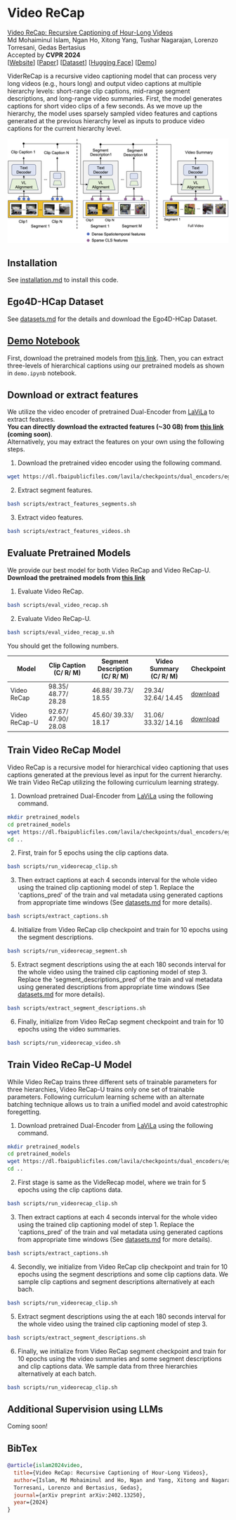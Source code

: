# Video ReCap

[Video ReCap: Recursive Captioning of Hour-Long Videos](https://arxiv.org/abs/2402.13250)\
Md Mohaiminul Islam, Ngan Ho, Xitong Yang, Tushar Nagarajan, Lorenzo Torresani, Gedas Bertasius\
Accepted by **CVPR 2024**\
[[Website](https://sites.google.com/view/vidrecap)] [[Paper](https://arxiv.org/abs/2402.13250)] [[Dataset](https://github.com/md-mohaiminul/VideoRecap/blob/master/datasets.md)] [[Hugging Face](https://huggingface.co/papers/2402.13250)] [[Demo](demo.ipynb)]

ViderReCap is a recursive video captioning model that can process very long videos (e.g., hours long) and output video captions at multiple hierarchy levels: short-range clip captions, mid-range segment descriptions, and long-range video summaries. First, the model generates captions for short video clips of a few seconds. As we move up the hierarchy, the model uses sparsely sampled video features and captions generated at the previous hierarchy level as inputs to produce video captions for the current hierarchy level.

<img src="assets/framework.png"> 

## Installation
See [installation.md](installation.md) to install this code.

## Ego4D-HCap Dataset

See [datasets.md](datasets.md) for the details and download the Ego4D-HCap Dataset.

## [Demo Notebook](demo.ipynb)

First, download the pretrained models from [this link](https://drive.google.com/drive/folders/1q-A3YYB1VaZ9JQqe49UwVja-f-r6HJZJ?usp=sharing). Then, you can extract three-levels of hierarchical captions using our pretrained models as shown in ```demo.ipynb``` notebook.

## Download or extract features
We utilize the video encoder of pretrained Dual-Encoder from [LaViLa](https://github.com/facebookresearch/LaViLa/blob/main/docs/MODEL_ZOO.md) to extract features. \
**You can directly download the extracted features (~30 GB) from [this link](https://drive.google.com/drive/folders/1vxslxr-la8acGhb0lN4y2qlE6JaKK8X9?usp=sharing) (coming soon)**. \
Alternatively, you may extract the features on your own using the following steps.

1. Download the pretrained video encoder using the following command.
```bash
wget https://dl.fbaipublicfiles.com/lavila/checkpoints/dual_encoders/ego4d/clip_openai_timesformer_base.baseline.ep_0003.pth
```
2. Extract segment features.
```bash
bash scripts/extract_features_segments.sh
```
3. Extract video features.
```bash
bash scripts/extract_features_videos.sh
```

## Evaluate Pretrained Models

We provide our best model for both Video ReCap and Video ReCap-U. \
**Download the pretrained models from [this link](https://drive.google.com/drive/folders/1q-A3YYB1VaZ9JQqe49UwVja-f-r6HJZJ?usp=sharing)**
1. Evaluate Video ReCap.
```bash
bash scripts/eval_video_recap.sh
```
2. Evaluate Video ReCap-U.
```bash
bash scripts/eval_video_recap_u.sh
```

You should get the following numbers.

| Model | Clip Caption<br>(C/ R/ M) | Segment Description<br>(C/ R/ M) | Video Summary<br>(C/ R/ M) | Checkpoint |
| --- | --- | --- | --- | --- |
Video ReCap | 98.35/ 48.77/ 28.28 | 46.88/ 39.73/ 18.55 | 29.34/ 32.64/ 14.45 | [download](https://drive.google.com/drive/folders/1KlIbqhZ2lfngs0hc32zK2nnMVquYfzaC?usp=sharing)
Video ReCap-U | 92.67/ 47.90/ 28.08 | 45.60/ 39.33/ 18.17 | 31.06/ 33.32/ 14.16 | [download](https://drive.google.com/file/d/1vWQIgxp0m2j32Z8MqspEuK_UM63gNVLo/view?usp=sharing)

## Train Video ReCap Model

Video ReCap is a recursive model for hierarchical video captioning that uses captions generated at the previous level as input for the current hierarchy. We train Video ReCap utilizing the following curriculum learning strategy.

1. Download pretrained Dual-Encoder from [LaViLa](https://github.com/facebookresearch/LaViLa/blob/main/docs/MODEL_ZOO.md) using the following command.
```bash
mkdir pretrained_models
cd pretrained_models
wget https://dl.fbaipublicfiles.com/lavila/checkpoints/dual_encoders/ego4d/clip_openai_timesformer_base.baseline.ep_0003.pth
cd ..
```

2. First, train for 5 epochs using the clip captions data.
```bash
bash scripts/run_videorecap_clip.sh
```
3. Then extract captions at each 4 seconds interval for the whole video using the trained clip captioning model of step 1. Replace the 'captions_pred' of the train and val metadata using generated captions from appropriate time windows (See [datasets.md](datasets.md) for more details).
```bash
bash scripts/extract_captions.sh
```
4. Initialize from Video ReCap clip checkpoint and train for 10 epochs using the segment descriptions.
```bash
bash scripts/run_videorecap_segment.sh
```
5. Extract segment descriptions using the at each 180 seconds interval for the whole video using the trained clip captioning model of step 3. Replace the 'segment_descriptions_pred' of the train and val metadata using generated descriptions from appropriate time windows (See [datasets.md](datasets.md) for more details).
```bash
bash scripts/extract_segment_descriptions.sh
```
6. Finally, initialize from Video ReCap segment checkpoint and train for 10 epochs using the video summaries.
```bash
bash scripts/run_videorecap_video.sh
```

## Train Video ReCap-U Model

While Video ReCap trains three different sets of trainable parameters for three hierarchies, Video ReCap-U trains only one set of trainable parameters. Following curriculum learning scheme with an alternate batching technique allows us to train a unified model and avoid catestrophic foregetting.

1. Download pretrained Dual-Encoder from [LaViLa](https://github.com/facebookresearch/LaViLa/blob/main/docs/MODEL_ZOO.md) using the following command.
```bash
mkdir pretrained_models
cd pretrained_models
wget https://dl.fbaipublicfiles.com/lavila/checkpoints/dual_encoders/ego4d/clip_openai_timesformer_base.baseline.ep_0003.pth
cd ..
```

2. First stage is same as the VideRecap model, where we train for 5 epochs using the clip captions data.
```bash
bash scripts/run_videorecap_clip.sh
```
3. Then extract captions at each 4 seconds interval for the whole video using the trained clip captioning model of step 1. Replace the 'captions_pred' of the train and val metadata using generated captions from appropriate time windows (See [datasets.md](datasets.md) for more details).
```bash
bash scripts/extract_captions.sh
```
4. Secondly, we initialize from Video ReCap clip checkpoint and train for 10 epochs using the segment descriptions and some clip captions data. We sample clip captions and segment descriptions alternatively at each bach. 
```bash
bash scripts/run_videorecap_clip.sh
```
5. Extract segment descriptions using the at each 180 seconds interval for the whole video using the trained clip captioning model of step 3. 
```bash
bash scripts/extract_segment_descriptions.sh
```
6. Finally, we initialize from Video ReCap segment checkpoint and train for 10 epochs using the video summaries and some segment descriptions and clip captions data. We sample data from three hierarchies alternatively at each batch.
```bash
bash scripts/run_videorecap_clip.sh
```

## Additional Supervision using LLMs

Coming soon!

## BibTex

```BibTeX
@article{islam2024video,
  title={Video ReCap: Recursive Captioning of Hour-Long Videos},
  author={Islam, Md Mohaiminul and Ho, Ngan and Yang, Xitong and Nagarajan, Tushar and
  Torresani, Lorenzo and Bertasius, Gedas},
  journal={arXiv preprint arXiv:2402.13250},
  year={2024}
}
```
